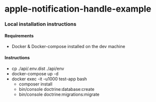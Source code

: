 # apple-notification-handle-example

### Local installation instructions

#### Requirements
* Docker & Docker-compose installed on the dev machine

#### Instructions
* cp ./api/.env.dist ./api/env
* docker-compose up -d
* docker exec -it -u1000 test-app bash
  * composer install
  * bin/console doctrine:database:create
  * bin/console doctrine:migrations:migrate